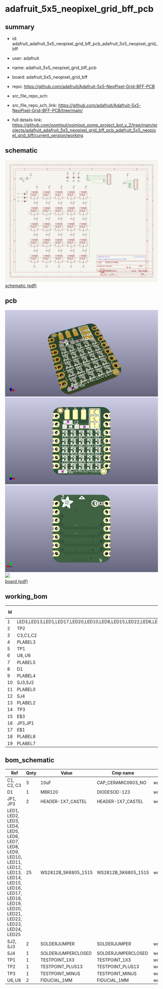 # adafruit_5x5_neopixel_grid_bff_pcb
 
## summary 
* id: adafruit_adafruit_5x5_neopixel_grid_bff_pcb_adafruit_5x5_neopixel_grid_bff
* user: adafruit
* name: adafruit_5x5_neopixel_grid_bff_pcb
* board: adafruit_5x5_neopixel_grid_bff
* repo: https://github.com/adafruit/Adafruit-5x5-NeoPixel-Grid-BFF-PCB



* src_file_repo_sch: 
* src_file_repo_sch_link: https://github.com/adafruit/Adafruit-5x5-NeoPixel-Grid-BFF-PCB/tree/main/
* full details link: https://github.com/oomlout/oomlout_oomp_project_bot_v_2/tree/main/projects/adafruit_adafruit_5x5_neopixel_grid_bff_pcb_adafruit_5x5_neopixel_grid_bff/current_version/working  

## schematic  
![](working_schematic_600.png)  
[schematic (pdf)](working_schematic.pdf)  

## pcb  
![](working_3d_600.png) 
![](working_3d_front_600.png)  
![](working_3d_back_600.png)  
![](working_600.png)  
[board (pdf)](working.pdf)  

## working_bom
| Id | Designator | Footprint | Quantity | Designation | Supplier and ref |  | None | 
| --- | --- | --- | --- | --- | --- | --- | --- | 
| 1 | LED3,LED13,LED1,LED17,LED20,LED10,LED8,LED15,LED22,LED6,LED25,LED18,LED5,LED9,LED16,LED2,LED7,LED19,LED24,LED4,LED11,LED14,LED21,LED12,LED23 | SK6805_1515 | 25 | WS2812B_SK6805_1515 |  |  | [''] | 
| 2 | TP2 | TESTPOINT_PLUS_1X3MM | 1 |  |  |  | [''] | 
| 3 | C3,C1,C2 | 0603-NO | 3 | 10uF |  |  | [''] | 
| 4 | PLABEL3 | PLABEL3 | 1 |  |  |  | [''] | 
| 5 | TP1 | TESTPOINT_RECT_1X3MM | 1 |  |  |  | [''] | 
| 6 | U$8,U$6 | FIDUCIAL_1MM | 2 | FIDUCIAL_1MM |  |  | [''] | 
| 7 | PLABEL5 | PLABEL5 | 1 |  |  |  | [''] | 
| 8 | D1 | SOD-123 | 1 | MBR120 |  |  | [''] | 
| 9 | PLABEL4 | PLABEL4 | 1 |  |  |  | [''] | 
| 10 | SJ3,SJ2 | SOLDERJUMPER_ARROW_NOPASTE | 2 |  |  |  | [''] | 
| 11 | PLABEL0 | PLABEL0 | 1 |  |  |  | [''] | 
| 12 | SJ4 | SOLDERJUMPER_CLOSEDWIRE | 1 |  |  |  | [''] | 
| 13 | PLABEL2 | PLABEL2 | 1 |  |  |  | [''] | 
| 14 | TP3 | TESTPOINT_MINUS_1X3MM | 1 |  |  |  | [''] | 
| 15 | E$3 | ADAFRUIT_3.5MM | 1 |  |  |  | [''] | 
| 16 | JP3,JP1 | 1X07_CASTEL | 2 |  |  |  | [''] | 
| 17 | E$1 | PCBFEAT-REV-040 | 1 |  |  |  | [''] | 
| 18 | PLABEL8 | PLABEL8 | 1 |  |  |  | [''] | 
| 19 | PLABEL7 | PLABEL7 | 1 |  |  |  | [''] | 


## bom_schematic
| Ref | Qnty | Value | Cmp name | Footprint | Description | Vendor | DNP | 
| --- | --- | --- | --- | --- | --- | --- | --- | 
| C1, C2, C3 | 3 | 10uF | CAP_CERAMIC0603_NO | working:0603-NO |  |  |  | 
| D1 | 1 | MBR120 | DIODESOD-123 | working:SOD-123 |  |  |  | 
| JP1, JP3 | 2 | HEADER-1X7_CASTEL | HEADER-1X7_CASTEL | working:1X07_CASTEL |  |  |  | 
| LED1, LED2, LED3, LED4, LED5, LED6, LED7, LED8, LED9, LED10, LED11, LED12, LED13, LED14, LED15, LED16, LED17, LED18, LED19, LED20, LED21, LED22, LED23, LED24, LED25 | 25 | WS2812B_SK6805_1515 | WS2812B_SK6805_1515 | working:SK6805_1515 |  |  |  | 
| SJ2, SJ3 | 2 | SOLDERJUMPER | SOLDERJUMPER | working:SOLDERJUMPER_ARROW_NOPASTE |  |  |  | 
| SJ4 | 1 | SOLDERJUMPERCLOSED | SOLDERJUMPERCLOSED | working:SOLDERJUMPER_CLOSEDWIRE |  |  |  | 
| TP1 | 1 | TESTPOINT_1X3 | TESTPOINT_1X3 | working:TESTPOINT_RECT_1X3MM |  |  |  | 
| TP2 | 1 | TESTPOINT_PLUS13 | TESTPOINT_PLUS13 | working:TESTPOINT_PLUS_1X3MM |  |  |  | 
| TP3 | 1 | TESTPOINT_MINUS | TESTPOINT_MINUS | working:TESTPOINT_MINUS_1X3MM |  |  |  | 
| U$6, U$8 | 2 | FIDUCIAL_1MM | FIDUCIAL_1MM | working:FIDUCIAL_1MM |  |  |  | 



